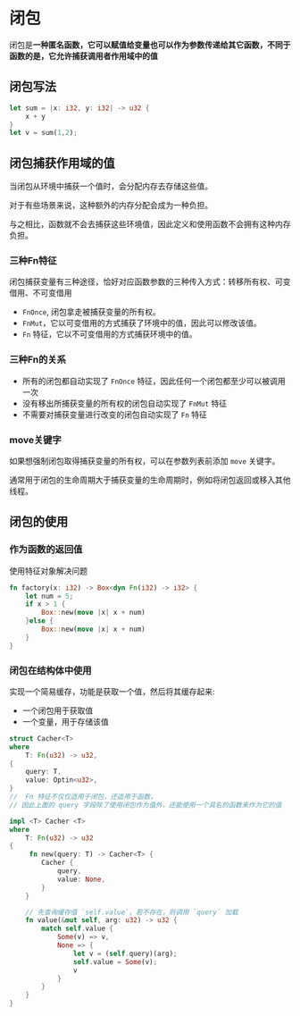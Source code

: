 # 闭包

闭包是**一种匿名函数，它可以赋值给变量也可以作为参数传递给其它函数，不同于函数的是，它允许捕获调用者作用域中的值**



## 闭包写法

```rust
let sum = |x: i32, y: i32| -> u32 {
    x + y
}
let v = sum(1,2);
```



## 闭包捕获作用域的值

当闭包从环境中捕获一个值时，会分配内存去存储这些值。

对于有些场景来说，这种额外的内存分配会成为一种负担。

与之相比，函数就不会去捕获这些环境值，因此定义和使用函数不会拥有这种内存负担。

### 三种Fn特征

闭包捕获变量有三种途径，恰好对应函数参数的三种传入方式：转移所有权、可变借用、不可变借用

- `FnOnce`,  闭包拿走被捕获变量的所有权。
- `FnMut`，它以可变借用的方式捕获了环境中的值，因此可以修改该值。
- `Fn` 特征，它以不可变借用的方式捕获环境中的值。

### 三种Fn的关系

- 所有的闭包都自动实现了 `FnOnce` 特征，因此任何一个闭包都至少可以被调用一次
- 没有移出所捕获变量的所有权的闭包自动实现了 `FnMut` 特征
- 不需要对捕获变量进行改变的闭包自动实现了 `Fn` 特征

### move关键字

如果想强制闭包取得捕获变量的所有权，可以在参数列表前添加 `move` 关键字。

通常用于闭包的生命周期大于捕获变量的生命周期时，例如将闭包返回或移入其他线程。



## 闭包的使用


### 作为函数的返回值

使用特征对象解决问题

```rust
fn factory(x: i32) -> Box<dyn Fn(i32) -> i32> {
    let num = 5;
    if x > 1 {
        Box::new(move |x| x + num)
    }else {
        Box::new(move |x| x + num)
    }
}
```


### 闭包在结构体中使用
实现一个简易缓存，功能是获取一个值，然后将其缓存起来:

- 一个闭包用于获取值
- 一个变量，用于存储该值

```rust
struct Cacher<T> 
where 
	T: Fn(u32) -> u32,
{
    query: T,
    value: Optin<u32>,
}
//  Fn 特征不仅仅适用于闭包，还适用于函数，
// 因此上面的 query 字段除了使用闭包作为值外，还能使用一个具名的函数来作为它的值

impl <T> Cacher <T>
where
	T: Fn(u32) -> u32
{
     fn new(query: T) -> Cacher<T> {
        Cacher {
            query,
            value: None,
        }
    }

    // 先查询缓存值 `self.value`，若不存在，则调用 `query` 加载
    fn value(&mut self, arg: u32) -> u32 {
        match self.value {
            Some(v) => v,
            None => {
                let v = (self.query)(arg);
                self.value = Some(v);
                v
            }
        }
    }
}

```